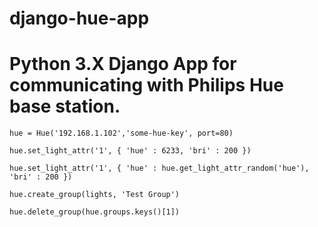 django-hue-app
==============
Python 3.X Django App for communicating with Philips Hue base station.
======================================================================

`hue = Hue('192.168.1.102','some-hue-key', port=80)`

`hue.set_light_attr('1', { 'hue' : 6233, 'bri' : 200 })`

`hue.set_light_attr('1', { 'hue' : hue.get_light_attr_random('hue'), 'bri' : 200 })`

`hue.create_group(lights, 'Test Group')`

`hue.delete_group(hue.groups.keys()[1])`

